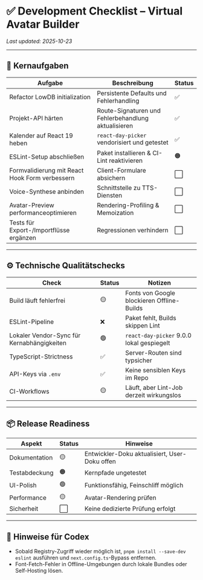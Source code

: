 # ✅ Development Checklist – Virtual Avatar Builder
_Last updated: 2025-10-23_

---

## 🧩 Kernaufgaben
| Aufgabe | Beschreibung | Status |
|---------|---------------|--------|
| Refactor LowDB initialization | Persistente Defaults und Fehlerhandling | ✅ |
| Projekt-API härten | Route-Signaturen und Fehlerbehandlung aktualisieren | ✅ |
| Kalender auf React 19 heben | `react-day-picker` vendorisiert und getestet | ✅ |
| ESLint-Setup abschließen | Paket installieren & CI-Lint reaktivieren | 🟠 |
| Formvalidierung mit React Hook Form verbessern | Client-Formulare absichern | ⬜ |
| Voice-Synthese anbinden | Schnittstelle zu TTS-Diensten | ⬜ |
| Avatar-Preview performanceoptimieren | Rendering-Profiling & Memoization | ⬜ |
| Tests für Export-/Importflüsse ergänzen | Regressionen verhindern | ⬜ |

---

## ⚙️ Technische Qualitätschecks
| Check | Status | Notizen |
|-------|--------|---------|
| Build läuft fehlerfrei | 🟡 | Fonts von Google blockieren Offline-Builds |
| ESLint-Pipeline | ❌ | Paket fehlt, Builds skippen Lint |
| Lokaler Vendor-Sync für Kernabhängigkeiten | 🟢 | `react-day-picker` 9.0.0 lokal gespiegelt |
| TypeScript-Strictness | ✅ | Server-Routen sind typsicher |
| API-Keys via `.env` | ✅ | Keine sensiblen Keys im Repo |
| CI-Workflows | 🟡 | Läuft, aber Lint-Job derzeit wirkungslos |

---

## 📦 Release Readiness
| Aspekt | Status | Hinweise |
|--------|--------|----------|
| Dokumentation | 🟡 | Entwickler-Doku aktualisiert, User-Doku offen |
| Testabdeckung | 🟠 | Kernpfade ungetestet |
| UI-Polish | 🟢 | Funktionsfähig, Feinschliff möglich |
| Performance | 🟡 | Avatar-Rendering prüfen |
| Sicherheit | ⬜ | Keine dedizierte Prüfung erfolgt |

---

## 🧾 Hinweise für Codex
- Sobald Registry-Zugriff wieder möglich ist, `pnpm install --save-dev eslint` ausführen und `next.config.ts`-Bypass entfernen.
- Font-Fetch-Fehler in Offline-Umgebungen durch lokale Bundles oder Self-Hosting lösen.
